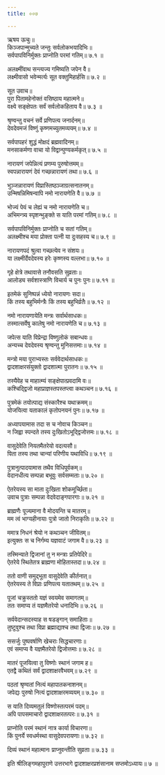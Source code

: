 ```yaml
---
title: ००७

---
```

ऋषय ऊचुः॥  
किञ्जपान्मुच्यते जन्तुः सर्वलोकभयादिभिः॥  
सर्वपापविनिर्मुक्तः प्राप्नोति परमां गतिम्॥ ७.१ ॥  
  
अलक्ष्मींवाथ सन्त्यज्य गमिष्यति जपेन वै॥  
लक्ष्मीवासो भवेन्मर्त्यः सूत वक्तुमिहार्हसि॥ ७.२ ॥  
  
सूत उवाच॥  
पुरा पितामहेनोक्तं वसिष्ठाय महात्मने॥  
वक्ष्ये सङ्क्षेपतः सर्वं सर्वलोकहिताय वै॥ ७.३ ॥  
  
श्रृण्वन्तु वचनं सर्वे प्रणिपत्य जनार्दनम्॥  
देवदेवमजं विष्णुं कृष्णमच्युतमव्ययम्॥ ७.४ ॥  
  
सर्वपापहरं शुद्धं मोक्षदं ब्रह्मवादिनम्॥  
मनसाकर्मणा वाचा यो विद्वान्पुण्यकर्मकृत्॥ ७.५ ॥  
  
नारायणं जपेन्नित्यं प्रणम्य पुरुषोत्तमम्॥  
स्वपन्नारायणं देवं गच्छन्नारायणं तथा॥ ७.६ ॥  
  
भुञ्जन्नारायणं विप्रास्तिष्ठञ्जाग्रत्सनातनम्॥  
उन्मिषन्निमिषन्वापि नमो नारायणेति वै॥ ७.७ ॥  
  
भोज्यं पेयं च लेह्यं च नमो नारायणेति च॥  
अभिमन्त्र्य स्पृशन्भुङ्क्ते स याति परमां गतिम्॥ ७.८ ॥  
  
सर्वपापविनिर्मुक्तः प्राप्नोति च सतां गतिम्॥  
अलक्ष्मीश्च मया प्रोक्ता पत्नी या दुःसहस्य च॥ ७.९ ॥  
  
नारायणपदं श्रुत्वा गच्छत्येव न संशयः॥  
या लक्ष्मीर्देवदेवस्य हरेः कृष्णस्य वल्लभा॥ ७.१० ॥  
  
गृहे क्षेत्रे तथावासे तनौवसति सुव्रताः॥  
आलोड्य सर्वशास्त्राणि विचार्य च पुनः पुनः॥ ७.११ ॥  
  
इतमेकं सुनिष्पन्नं ध्येयो नारायणः सदा॥  
किं तस्य बहुभिर्मन्त्रैः किं तस्य बहुभिर्व्रतैः॥ ७.१२ ॥  
  
नमो नारायणायेति मन्त्रः सर्वार्थसाधकः॥  
तस्मात्सर्वेषु कालेषु नमो नारायणेति च॥ ७.१३ ॥  
  
जपेत्स याति विप्रेन्द्रा विष्णुलोकं सबान्धवः॥  
अन्यच्च देवदेवस्य श्रृण्वन्तु मुनिसत्तमाः॥ ७.१४ ॥  
  
मन्त्रो मया पुराभ्यस्तः सर्ववेदार्थसाधकः॥  
द्वादशाक्षरसंयुक्तो द्वादशात्मा पुरातनः॥ ७.१५ ॥  
  
तस्यैवेह च माहात्म्यं सङ्क्षेपात्प्रवदामि वः॥  
कश्चिद्द्विजो महाप्राज्ञस्तपस्तप्त्वा कथञ्चन॥ ७.१६ ॥  
  
पुत्रमेकं तयोत्पाद्य संस्कारैश्च यथाक्रमम्॥  
योजयित्वा यताकालं कृतोपनयनं पुनः॥ ७.१७ ॥  
  
अध्यापयामास तदा स च नोवाच किञ्चन॥  
न जिह्वा स्पन्दते तस्य दुःखितोऽभूद्द्विजोत्तमः॥ ७.१८ ॥  
  
वासुदेवेति नियतमैतरेयो वदत्यसौ॥  
पिता तस्य तथा चान्यां परिणीय यथाविधि॥ ७.१९ ॥  
  
पुत्रानुत्पादयामास तथैव विधिपूर्वकम्॥  
वेदानधीत्य सम्पन्ना बभूवुः सर्वसम्मताः॥ ७.२० ॥  
  
ऐतरेयस्य सा माता दुःखिता शोकमूर्च्छिता॥  
उवाच पुत्राः सम्पन्ना वेदवेदाङ्गपारगाः॥ ७.२१ ॥  
  
ब्राह्मणैः पूज्यमाना वै मोदयन्ति च मातरम्॥  
मम त्वं भाग्यहीनायाः पुत्रो जातो निराकृतिः॥ ७.२२ ॥  
  
ममात्र निधनं श्रेयो न कथञ्चन जीवितम्॥  
इत्युक्तः स च निर्गम्य यज्ञवाटं जगाम वै॥ ७.२३ ॥  
  
तस्मिन्याते द्विजानां तु न मन्त्राः प्रतिपेदिरे॥  
ऐतरेये स्थितेतत्र ब्राह्मणा मोहितास्तदा॥ ७.२४ ॥  
  
ततो वाणी समुद्भूता वासुदेवेति कीर्तनात्॥  
ऐतरेयस्य ते विप्राः प्रणिपत्य यतातथम्॥ ७.२५ ॥  
  
पूजां चक्रुस्ततो यज्ञं स्वयमेव समागतम्॥  
ततः समाप्य तं यज्ञमैतरेयो धनादिभिः॥ ७.२६ ॥  
  
सर्ववेदान्सदस्याह स षडङ्गान् समाहिताः॥  
तुष्टुवुश्च तथा विप्रा ब्रह्माद्याश्च तथा द्विजाः॥ ७.२७ ॥  
  
ससर्जुः पुष्पवर्षाणि खेचराः सिद्धचारणाः॥  
एवं समाप्य वै यज्ञमैतरेयो द्विजोत्तमाः॥ ७.२८ ॥  
  
मातरं पूजयित्वा तु विष्णोः स्थानं जगाम ह॥  
एतद्वै कथितं सर्वं द्वादशाक्षरवैभवम्॥ ७.२९ ॥  
  
पठतां श्रृण्वतां नित्यं महापातकनाशनम्॥  
जपेद्यः पुरुषो नित्यं द्वादशाक्षरमव्ययम्॥ ७.३० ॥  
  
स याति दिव्यमतुलं विष्णोस्तत्परमं पदम्॥  
अपि पापसमाचारो द्वादशाक्षरतत्परः॥ ७.३१ ॥  
  
प्राप्नोति परमं स्थानं नात्र कार्या विचारणा॥  
किं पुनर्ये स्वधर्मस्था वासुदेवपरायणाः॥ ७.३२ ॥  
  
दिव्यं स्थानं महात्मानः प्राप्नुवन्तीति सुव्रताः॥ ७.३३ ॥  
  
इति श्रीलिङ्गमहापुराणे उत्तरभागे द्वादशाक्षरप्रशंसानाम सप्तमोऽध्यायः॥ ७ ॥